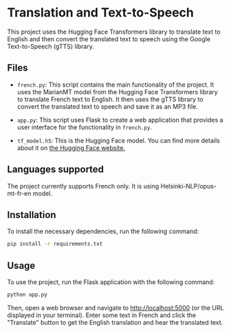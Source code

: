 # Translation and Text-to-Speech

This project uses the Hugging Face Transformers library to translate text to English and then convert the translated text to speech using the Google Text-to-Speech (gTTS) library.

## Files

- `french.py`: This script contains the main functionality of the project. It uses the MarianMT model from the Hugging Face Transformers library to translate French text to English. It then uses the gTTS library to convert the translated text to speech and save it as an MP3 file.

- `app.py`: This script uses Flask to create a web application that provides a user interface for the functionality in `french.py`.

- `tf_model.h5`: This is the Hugging Face model. You can find more details about it on [the Hugging Face website.](https://huggingface.co/google/mt5-base/blob/2e1532e3c3ac67f4e8ed3c4a4d95a2fa0d694fd3/tf_model.h5)

## Languages supported
The project currently supports French only. It is using Helsinki-NLP/opus-mt-fr-en model.

## Installation

To install the necessary dependencies, run the following command:

```bash
pip install -r requirements.txt
```

## Usage
To use the project, run the Flask application with the following command:

```bash
python app.py
```

Then, open a web browser and navigate to [http://localhost:5000](http://localhost:5000) (or the URL displayed in your terminal). Enter some text in French and click the "Translate" button to get the English translation and hear the translated text.




